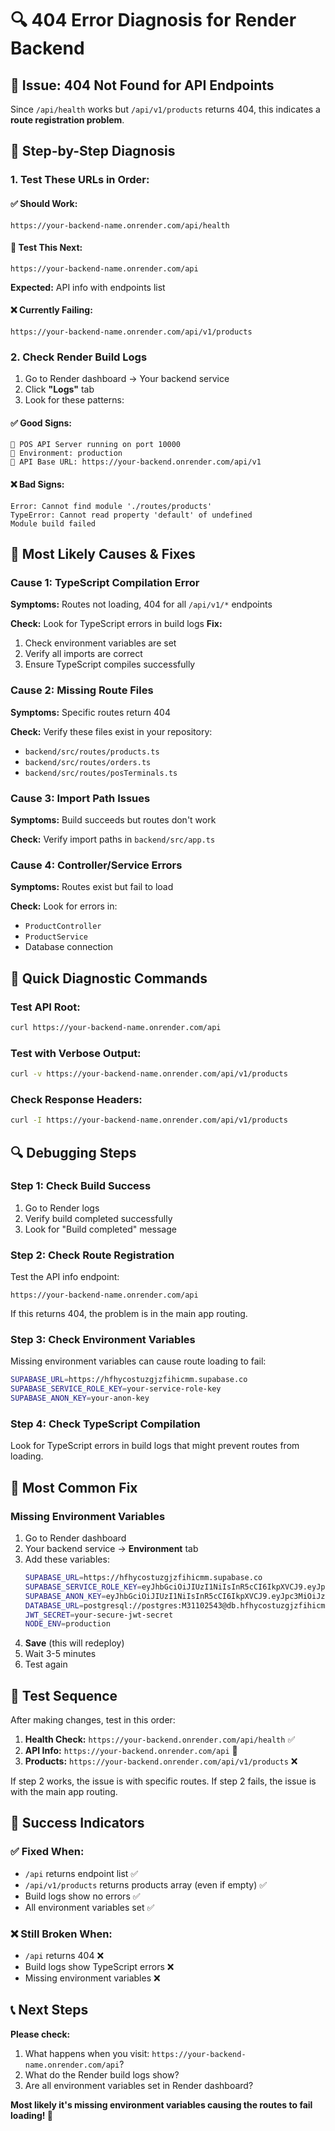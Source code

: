 # 🔍 404 Error Diagnosis for Render Backend

## 🎯 **Issue: 404 Not Found for API Endpoints**

Since `/api/health` works but `/api/v1/products` returns 404, this indicates a **route registration problem**.

## 🧪 **Step-by-Step Diagnosis**

### **1. Test These URLs in Order:**

#### **✅ Should Work:**
```
https://your-backend-name.onrender.com/api/health
```

#### **🤔 Test This Next:**
```
https://your-backend-name.onrender.com/api
```
**Expected:** API info with endpoints list

#### **❌ Currently Failing:**
```
https://your-backend-name.onrender.com/api/v1/products
```

### **2. Check Render Build Logs**

1. Go to Render dashboard → Your backend service
2. Click **"Logs"** tab
3. Look for these patterns:

#### **✅ Good Signs:**
```
🚀 POS API Server running on port 10000
📝 Environment: production
🔗 API Base URL: https://your-backend.onrender.com/api/v1
```

#### **❌ Bad Signs:**
```
Error: Cannot find module './routes/products'
TypeError: Cannot read property 'default' of undefined
Module build failed
```

## 🔧 **Most Likely Causes & Fixes**

### **Cause 1: TypeScript Compilation Error**
**Symptoms:** Routes not loading, 404 for all `/api/v1/*` endpoints

**Check:** Look for TypeScript errors in build logs
**Fix:** 
1. Check environment variables are set
2. Verify all imports are correct
3. Ensure TypeScript compiles successfully

### **Cause 2: Missing Route Files**
**Symptoms:** Specific routes return 404

**Check:** Verify these files exist in your repository:
- `backend/src/routes/products.ts`
- `backend/src/routes/orders.ts`
- `backend/src/routes/posTerminals.ts`

### **Cause 3: Import Path Issues**
**Symptoms:** Build succeeds but routes don't work

**Check:** Verify import paths in `backend/src/app.ts`

### **Cause 4: Controller/Service Errors**
**Symptoms:** Routes exist but fail to load

**Check:** Look for errors in:
- `ProductController`
- `ProductService`
- Database connection

## 🚨 **Quick Diagnostic Commands**

### **Test API Root:**
```bash
curl https://your-backend-name.onrender.com/api
```

### **Test with Verbose Output:**
```bash
curl -v https://your-backend-name.onrender.com/api/v1/products
```

### **Check Response Headers:**
```bash
curl -I https://your-backend-name.onrender.com/api/v1/products
```

## 🔍 **Debugging Steps**

### **Step 1: Check Build Success**
1. Go to Render logs
2. Verify build completed successfully
3. Look for "Build completed" message

### **Step 2: Check Route Registration**
Test the API info endpoint:
```
https://your-backend-name.onrender.com/api
```

If this returns 404, the problem is in the main app routing.

### **Step 3: Check Environment Variables**
Missing environment variables can cause route loading to fail:
```bash
SUPABASE_URL=https://hfhycostuzgjzfihicmm.supabase.co
SUPABASE_SERVICE_ROLE_KEY=your-service-role-key
SUPABASE_ANON_KEY=your-anon-key
```

### **Step 4: Check TypeScript Compilation**
Look for TypeScript errors in build logs that might prevent routes from loading.

## 🎯 **Most Common Fix**

### **Missing Environment Variables**
1. Go to Render dashboard
2. Your backend service → **Environment** tab
3. Add these variables:
   ```bash
   SUPABASE_URL=https://hfhycostuzgjzfihicmm.supabase.co
   SUPABASE_SERVICE_ROLE_KEY=eyJhbGciOiJIUzI1NiIsInR5cCI6IkpXVCJ9.eyJpc3MiOiJzdXBhYmFzZSIsInJlZiI6ImhmaHljb3N0dXpnanpmaWhpY21tIiwicm9sZSI6InNlcnZpY2Vfcm9sZSIsImlhdCI6MTc1NDE2MzQxNiwiZXhwIjoyMDY5NzM5NDE2fQ.-0SlMsdpRQNjJB_8eOMQMfMU6tl3wJDBIYTu-KbsyUo
   SUPABASE_ANON_KEY=eyJhbGciOiJIUzI1NiIsInR5cCI6IkpXVCJ9.eyJpc3MiOiJzdXBhYmFzZSIsInJlZiI6ImhmaHljb3N0dXpnanpmaWhpY21tIiwicm9sZSI6ImFub24iLCJpYXQiOjE3NTQxNjM0MTYsImV4cCI6MjA2OTczOTQxNn0.ueQP6maHqnzTJBYqD2XwjKGPnmxREg3JsJCVUdxEDHM
   DATABASE_URL=postgresql://postgres:M31102543@db.hfhycostuzgjzfihicmm:5432/postgres
   JWT_SECRET=your-secure-jwt-secret
   NODE_ENV=production
   ```
4. **Save** (this will redeploy)
5. Wait 3-5 minutes
6. Test again

## 🧪 **Test Sequence**

After making changes, test in this order:

1. **Health Check:** `https://your-backend.onrender.com/api/health` ✅
2. **API Info:** `https://your-backend.onrender.com/api` 🤔
3. **Products:** `https://your-backend.onrender.com/api/v1/products` ❌

If step 2 works, the issue is with specific routes.
If step 2 fails, the issue is with the main app routing.

## 🎉 **Success Indicators**

### **✅ Fixed When:**
- `/api` returns endpoint list ✅
- `/api/v1/products` returns products array (even if empty) ✅
- Build logs show no errors ✅
- All environment variables set ✅

### **❌ Still Broken When:**
- `/api` returns 404 ❌
- Build logs show TypeScript errors ❌
- Missing environment variables ❌

## 📞 **Next Steps**

**Please check:**
1. What happens when you visit: `https://your-backend-name.onrender.com/api`?
2. What do the Render build logs show?
3. Are all environment variables set in Render dashboard?

**Most likely it's missing environment variables causing the routes to fail loading! 🔧**